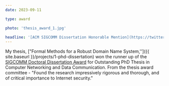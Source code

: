 ```yaml
---
date: 2023-09-11

type: award

photo: 'thesis_award_1.jpg'

headline: '[ACM SIGCOMM Dissertation Honorable Mention](https://twitter.com/adityaakella/status/1669184300594372609?s=20)'
---
```


My thesis, ["Formal Methods for a Robust Domain Name System,'']({{ site.baseurl }}/projects/1-phd-dissertation) won the runner up of the [SIGCOMM Doctoral Dissertation Award](https://www.sigcomm.org/awards/dissertation) for Outstanding PhD Thesis in Computer Networking and Data Communication. From the thesis award committee - "Found the research
impressively rigorous and thorough, and of critical importance to Internet security."